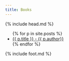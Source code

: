 ```yaml
---
title: Books
---
```

{% include head.md %}

<nav class="nav-primary" role="navigation" >
    <ul>
        {% for p in site.posts %}
        <li>
        	<a {% if p.url == page.url %}class="active"{% endif %} href="{{ site.baseurl }}{{ p.url }}">{{ p.title }} - {{ p.author}}</a>
        </li>
        {% endfor %}
    </ul>
</nav>

{% include foot.md %}